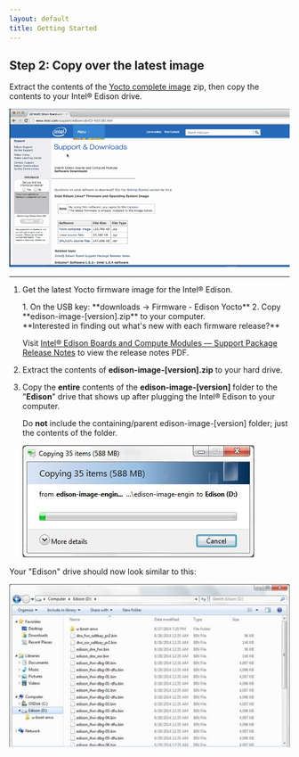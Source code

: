 ```yaml
---
layout: default
title: Getting Started
---
```


## Step 2: Copy over the latest image

Extract the contents of the [Yocto complete image](http://software.intel.com/iot/hardware/edison/downloads) zip, then copy the contents to your Intel® Edison drive.

![Animated gif: copying images files to flash storage](images/copy_image_files-animated.gif)

---

1. Get the latest Yocto firmware image for the Intel® Edison.

    <div class="callout goto" markdown="1">
    1. On the USB key: **downloads → Firmware - Edison Yocto**
    2. Copy **edison-image-[version].zip** to your computer.
    </div>
      
    <div class="callout info" markdown="1">
    **Interested in finding out what's new with each firmware release?**
    
    Visit [Intel® Edison Boards and Compute Modules — Support Package Release Notes](http://www.intel.com/support/edison/sb/CS-035253.htm) to view the release notes PDF.
    </div>

2. Extract the contents of **edison-image-[version].zip** to your hard drive.

3. Copy the **entire** contents of the **edison-image-[version]** folder to the "**Edison**" drive that shows up after plugging the Intel® Edison to your computer. 

    Do **not** include the containing/parent edison-image-[version] folder; just the contents of the folder.

    ![Progress of copying files to Edison drive](images/windows-copying_files.jpg)

<div class="callout done" markdown="1">
Your "Edison" drive should now look similar to this:

![All edison-image files copied to the Edison drive](images/windows-edison_drive_with_files.jpg)
</div>